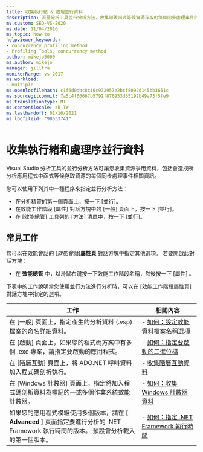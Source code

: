 ```yaml
---
title: 收集執行緒 & 處理並行資料
description: 流量分析工具並行分析方法，收集導致函式等候資源存取的每個同步處理事件的相關資料。
ms.custom: SEO-VS-2020
ms.date: 11/04/2016
ms.topic: how-to
helpviewer_keywords:
- concurrency profiling method
- Profiling Tools, concurrency method
author: mikejo5000
ms.author: mikejo
manager: jillfra
monikerRange: vs-2017
ms.workload:
- multiple
ms.openlocfilehash: c1f6d0dbc8c10c972957e2bcf8092d145bb3651c
ms.sourcegitcommit: 7a5c4f60667b5792f876953d55192b49a73f5fe9
ms.translationtype: MT
ms.contentlocale: zh-TW
ms.lasthandoff: 01/16/2021
ms.locfileid: "98533741"
---
```

# <a name="collect-thread-and-process-concurrency-data"></a>收集執行緒和處理序並行資料

Visual Studio 分析工具的並行分析方法可讓您收集資源爭用資料，包括會造成所分析應用程式中函式等候存取資源的每個同步處理事件相關資訊。

您可以使用下列其中一種程序來指定並行分析方法：

- 在分析精靈的第一個頁面上，按一下 [並行]。
- 在效能工作階段 [屬性] 對話方塊中的 [一般] 頁面上，按一下 [並行]。
- 在 [效能總管] 工具列的 [方法] 清單中，按一下 [並行]。

## <a name="common-tasks"></a>常見工作

您可以在效能會話的 [_效能會話_]**屬性頁** 對話方塊中指定其他選項。 若要開啟此對話方塊：

- 在 **效能總管** 中，以滑鼠右鍵按一下效能工作階段名稱，然後按一下 [屬性] 。

下表中的工作說明當您使用並行方法進行分析時，可以在 [效能工作階段屬性頁] 對話方塊中指定的選項。

|工作|相關內容|
|----------|---------------------|
|在 [一般] 頁面上，指定產生的分析資料 (.vsp) 檔案的命名詳細資料。|- [如何：設定效能資料檔案名稱選項](../profiling/how-to-set-performance-data-file-name-options.md)|
|在 [啟動] 頁面上，如果您的程式碼方案中有多個 .exe 專案，請指定要啟動的應用程式。|- [如何：指定要啟動的二進位檔](../profiling/how-to-specify-the-binary-to-start.md)|
|在 [階層互動]  頁面上，將 ADO.NET 呼叫資料加入程式碼剖析執行。|- [收集階層互動資料](../profiling/collecting-tier-interaction-data.md)|
|在 [Windows 計數器]  頁面上，指定將加入程式碼剖析資料為標記的一或多個作業系統效能計數器。|- [如何：收集 Windows 計數器資料](../profiling/how-to-collect-windows-counter-data.md)|
|如果您的應用程式模組使用多個版本，請在 [ **Advanced** ] 頁面指定要進行分析的 .NET Framework 執行時間的版本。 預設會分析載入的第一個版本。|- [如何：指定 .NET Framework 執行時間](../profiling/how-to-specify-the-dotnet-framework-runtime.md)|

